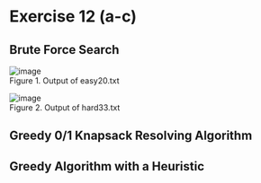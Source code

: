 # Exercise 12 (a-c)

## Brute Force Search

![image](https://github.com/Gemmus/DataStructure-Algorithm/assets/112064697/b0efbb6f-15f2-4c83-85f2-10f3a07fc80a)
<br> Figure 1. Output of easy20.txt

![image](https://github.com/Gemmus/DataStructure-Algorithm/assets/112064697/474d3859-e4ec-4960-aefa-71cfcf67fcaa)
<br> Figure 2. Output of hard33.txt

## Greedy 0/1 Knapsack Resolving Algorithm

## Greedy Algorithm with a Heuristic
